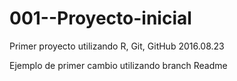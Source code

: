 # 001--Proyecto-inicial
Primer proyecto utilizando R, Git, GitHub 2016.08.23

Ejemplo de primer cambio utilizando branch Readme
